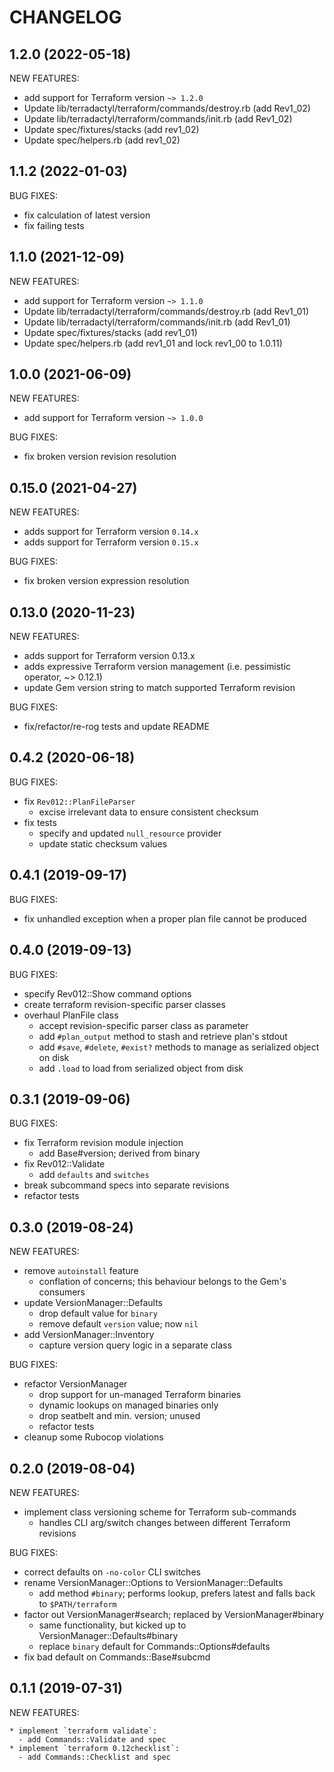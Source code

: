 # CHANGELOG

## 1.2.0 (2022-05-18)

NEW FEATURES:

* add support for Terraform version `~> 1.2.0`
* Update lib/terradactyl/terraform/commands/destroy.rb (add Rev1_02)
* Update lib/terradactyl/terraform/commands/init.rb (add Rev1_02)
* Update spec/fixtures/stacks (add rev1_02)
* Update spec/helpers.rb (add rev1_02)

## 1.1.2 (2022-01-03)

BUG FIXES:

* fix calculation of latest version
* fix failing tests

## 1.1.0 (2021-12-09)

NEW FEATURES:

* add support for Terraform version `~> 1.1.0`
* Update lib/terradactyl/terraform/commands/destroy.rb (add Rev1_01)
* Update lib/terradactyl/terraform/commands/init.rb (add Rev1_01)
* Update spec/fixtures/stacks (add rev1_01)
* Update spec/helpers.rb (add rev1_01 and lock rev1_00 to 1.0.11)

## 1.0.0 (2021-06-09)

NEW FEATURES:

* add support for Terraform version `~> 1.0.0`

BUG FIXES:

* fix broken version revision resolution

## 0.15.0 (2021-04-27)

NEW FEATURES:

* adds support for Terraform version `0.14.x`
* adds support for Terraform version `0.15.x`

BUG FIXES:

* fix broken version expression resolution

## 0.13.0 (2020-11-23)

NEW FEATURES:

* adds support for Terraform version 0.13.x
* adds expressive Terraform version management (i.e. pessimistic operator, ~> 0.12.1)
* update Gem version string to match supported Terraform revision

BUG FIXES:

* fix/refactor/re-rog tests and update README

## 0.4.2 (2020-06-18)

BUG FIXES:

* fix `Rev012::PlanFileParser`
   - excise irrelevant data to ensure consistent checksum
* fix tests
  - specify and updated `null_resource` provider
  - update static checksum values

## 0.4.1 (2019-09-17)

BUG FIXES:

* fix unhandled exception when a proper plan file cannot be produced

## 0.4.0 (2019-09-13)

BUG FIXES:

* specify Rev012::Show command options
* create terraform revision-specific parser classes
* overhaul PlanFile class
  - accept revision-specific parser class as parameter
  - add `#plan_output` method to stash and retrieve plan's stdout
  - add `#save`, `#delete`, `#exist?` methods to manage as serialized
    object on disk
  - add `.load` to load from serialized object from disk

## 0.3.1 (2019-09-06)

BUG FIXES:

* fix Terraform revision module injection
  - add Base#version; derived from binary
* fix Rev012::Validate
  - add `defaults` and `switches`
* break subcommand specs into separate revisions
* refactor tests

## 0.3.0 (2019-08-24)

NEW FEATURES:

* remove `autoinstall` feature
  - conflation of concerns; this behaviour belongs to the Gem's consumers
* update VersionManager::Defaults
  - drop default value for `binary`
  - remove default `version` value; now `nil`
* add VersionManager::Inventory
  - capture version query logic in a separate class

BUG FIXES:

* refactor VersionManager
  - drop support for un-managed Terraform binaries
  - dynamic lookups on managed binaries only
  - drop seatbelt and min. version; unused
  - refactor tests
* cleanup some Rubocop violations

## 0.2.0 (2019-08-04)

NEW FEATURES:

* implement class versioning scheme for Terraform sub-commands
  - handles CLI arg/switch changes between different Terraform revisions

BUG FIXES:

* correct defaults on `-no-color` CLI switches
* rename VersionManager::Options to VersionManager::Defaults
  - add method `#binary`; performs lookup, prefers latest and falls back to
  `$PATH/terraform`
* factor out VersionManager#search; replaced by VersionManager#binary
  - same functionality, but kicked up to VersionManager::Defaults#binary
  - replace `binary` default for Commands::Options#defaults
* fix bad default on Commands::Base#subcmd

## 0.1.1 (2019-07-31)

NEW FEATURES:

    * implement `terraform validate`:
      - add Commands::Validate and spec
    * implement `terraform 0.12checklist`:
      - add Commands::Checklist and spec
